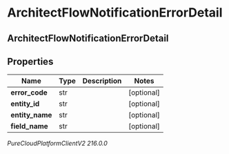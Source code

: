 # ArchitectFlowNotificationErrorDetail

## ArchitectFlowNotificationErrorDetail

## Properties

|Name | Type | Description | Notes|
|------------ | ------------- | ------------- | -------------|
| **error_code** | str |  | [optional] |
| **entity_id** | str |  | [optional] |
| **entity_name** | str |  | [optional] |
| **field_name** | str |  | [optional] |



_PureCloudPlatformClientV2 216.0.0_
